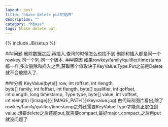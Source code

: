 ```yaml
---
layout: post
title: "hbase delete put的陷阱"
description: ""
category: "hbase"
tags: hbase delete put
---
```

{% include JB/setup %}

###问题
删除数据之后,再插入,查询的时候怎么也找不到.删除和插入都是同一个rowkey,同一个列,同一个版本.
###原因
如果rowkey/family/qulifier/timestamp都一样,多次删除和插入之后,获取哪个值取决于KeyValue.Type.Put之前是Delete就不会被插入了.

<!-- more -->

###分析
    KeyValue(byte[] row, int roffset, int rlength,  
       byte[] family, int foffset, int flength, byte[] qualifier, int qoffset,  
       int qlength, long timestamp, Type type, byte[] value, int voffset,  
       int vlength)
![image]({{ IMAGE_PATH }}/keyvalue.jpg)
由代码和图片看出,除了rowkey/family/qulifier/timestamp之外还需要KeyValue.Type才能真正定位到value.想要delete之后还能put,就需要compact,最好major_compact,之后再put就没问题了
